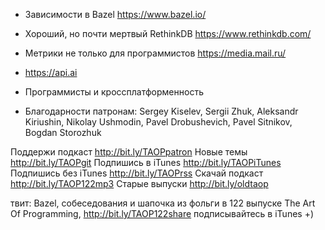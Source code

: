 + Зависимости в Bazel https://www.bazel.io/
+ Хороший, но почти мертвый RethinkDB https://www.rethinkdb.com/
+ Метрики не только для программистов https://media.mail.ru/
+ https://api.ai
+ Программисты и кроссплатформенность

+ Благодарности патронам: Sergey Kiselev, Sergii Zhuk, Aleksandr Kiriushin, Nikolay Ushmodin, Pavel Drobushevich, Pavel Sitnikov, Bogdan Storozhuk

Поддержи подкаст http://bit.ly/TAOPpatron
Новые темы http://bit.ly/TAOPgit
Подпишись в iTunes http://bit.ly/TAOPiTunes
Подпишись без iTunes http://bit.ly/TAOPrss
Скачай подкаст http://bit.ly/TAOP122mp3
Старые выпуски http://bit.ly/oldtaop

твит: 
Bazel, собеседования и шапочка из фольги в 122 выпуске The Art Of Programming, http://bit.ly/TAOP122share подписывайтесь в iTunes +) 